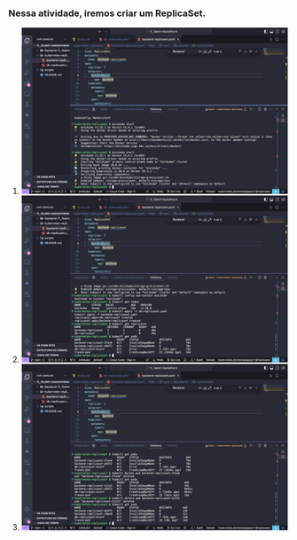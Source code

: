 ### Nessa atividade, iremos criar um ReplicaSet.

1. ![Print](img1.png)
2. ![Print](img2.png)
3. ![Print](img3.png)
